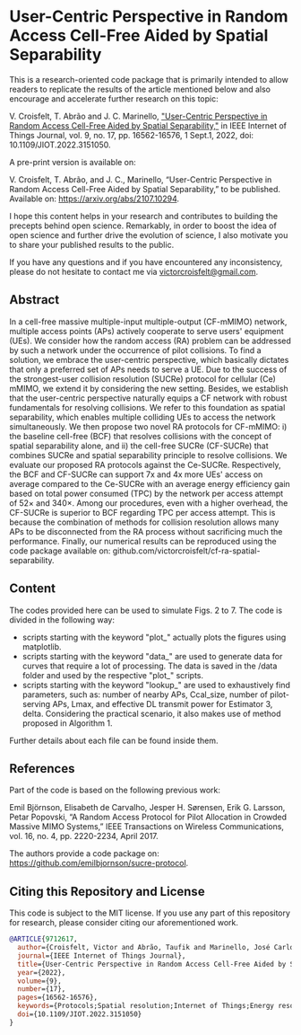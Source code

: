 # User-Centric Perspective in Random Access Cell-Free Aided by Spatial Separability
This is a research-oriented code package that is primarily intended to allow readers to replicate the results of the article mentioned below and also encourage and accelerate further research on this topic:

V. Croisfelt, T. Abrão and J. C. Marinello, ["User-Centric Perspective in Random Access Cell-Free Aided by Spatial Separability,"](https://ieeexplore.ieee.org/document/9712617) in IEEE Internet of Things Journal, vol. 9, no. 17, pp. 16562-16576, 1 Sept.1, 2022, doi: 10.1109/JIOT.2022.3151050.

A pre-print version is available on:

V. Croisfelt, T. Abrão, and J. C., Marinello, “User-Centric Perspective in Random Access Cell-Free Aided by Spatial Separability,” to be published. Available on: https://arxiv.org/abs/2107.10294.

I hope this content helps in your research and contributes to building the precepts behind open science. Remarkably, in order to boost the idea of open science and further drive the evolution of science, I also motivate you to share your published results to the public.

If you have any questions and if you have encountered any inconsistency, please do not hesitate to contact me via victorcroisfelt@gmail.com.

## Abstract
In a cell-free massive multiple-input multiple-output (CF-mMIMO) network, multiple access points (APs) actively cooperate to serve users' equipment (UEs). We consider how the random access (RA) problem can be addressed by such a network under the occurrence of pilot collisions. To find a solution, we embrace the user-centric perspective, which basically dictates that only a preferred set of APs needs to serve a UE. Due to the success of the strongest-user collision resolution (SUCRe) protocol for cellular (Ce) mMIMO, we extend it by considering the new setting. Besides, we establish that the user-centric perspective naturally equips a CF network with robust fundamentals for resolving collisions. We refer to this foundation as spatial separability, which enables multiple colliding UEs to access the network simultaneously. We then propose two novel RA protocols for CF-mMIMO: i) the baseline cell-free (BCF) that resolves collisions with the concept of spatial separability alone, and ii) the cell-free SUCRe (CF-SUCRe) that combines SUCRe and spatial separability principle to resolve collisions. We evaluate our proposed RA protocols against the Ce-SUCRe. Respectively, the BCF and CF-SUCRe can support 7x and 4x more UEs' access on average compared to the Ce-SUCRe with an average energy efficiency gain based on total power consumed (TPC) by the network per access attempt of 52$\times$ and 340$\times$. Among our procedures, even with a higher overhead, the CF-SUCRe is superior to BCF regarding TPC per access attempt. This is because the combination of methods for collision resolution allows many APs to be disconnected from the RA process without sacrificing much the performance. Finally, our numerical results can be reproduced using the code package available on: github.com/victorcroisfelt/cf-ra-spatial-separability.

## Content
The codes provided here can be used to simulate Figs. 2 to 7. The code is divided in the following way:
  - scripts starting with the keyword "plot_" actually plots the figures using matplotlib.
  - scripts starting with the keyword "data_" are used to generate data for curves that require a lot of processing. The data is saved in the /data folder and used by the respective "plot_" scripts.
  - scripts starting with the keyword "lookup_" are used to exhaustively find parameters, such as: number of nearby APs, Ccal_size, number of pilot-serving APs, Lmax, and effective DL transmit power for Estimator 3, delta. Considering the practical scenario, it also makes use of method proposed in Algorithm 1. 

Further details about each file can be found inside them.

## References
Part of the code is based on the following previous work:

Emil Björnson, Elisabeth de Carvalho, Jesper H. Sørensen, Erik G. Larsson, Petar Popovski, “A Random Access Protocol for Pilot Allocation in Crowded Massive MIMO Systems,” IEEE Transactions on Wireless Communications, vol. 16, no. 4, pp. 2220-2234, April 2017.

The authors provide a code package on: https://github.com/emilbjornson/sucre-protocol.

## Citing this Repository and License
This code is subject to the MIT license. If you use any part of this repository for research, please consider citing our aforementioned work.

```bibtex
@ARTICLE{9712617,
  author={Croisfelt, Victor and Abrão, Taufik and Marinello, José Carlos},
  journal={IEEE Internet of Things Journal}, 
  title={User-Centric Perspective in Random Access Cell-Free Aided by Spatial Separability}, 
  year={2022},
  volume={9},
  number={17},
  pages={16562-16576},
  keywords={Protocols;Spatial resolution;Internet of Things;Energy resolution;Signal resolution;Electrical engineering;Ultra reliable low latency communication;6G systems;cell free (CF);grant-based protocols;massive MIMO;random access (RA);spatial separability;user centric},
  doi={10.1109/JIOT.2022.3151050}
}
